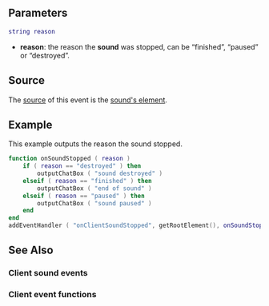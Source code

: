 Parameters
----------

``` lua
string reason
```

-   **reason**: the reason the **sound** was stopped, can be “finished”, “paused” or “destroyed”.

Source
------

The [source](/docs/event_system#Event_source.md "wikilink") of this event is the [sound's element](/Element/Sound.md "wikilink").

Example
-------

This example outputs the reason the sound stopped.

``` lua
function onSoundStopped ( reason )
    if ( reason == "destroyed" ) then
        outputChatBox ( "sound destroyed" )
    elseif ( reason == "finished" ) then
        outputChatBox ( "end of sound" )
    elseif ( reason == "paused" ) then
        outputChatBox ( "sound paused" )
    end
end
addEventHandler ( "onClientSoundStopped", getRootElement(), onSoundStopped )
```

See Also
--------

### Client sound events

### Client event functions
